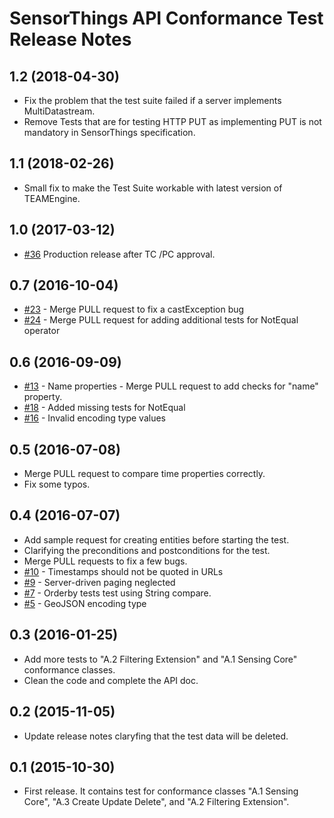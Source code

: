SensorThings API Conformance Test Release Notes
==================================================
1.2 (2018-04-30)
---------------------
-  Fix the problem that the test suite failed if a server implements MultiDatastream.
-  Remove Tests that are for testing HTTP PUT as implementing PUT is not mandatory in SensorThings specification.

1.1 (2018-02-26)
---------------------
-  Small fix to make the Test Suite workable with latest version of TEAMEngine.

1.0 (2017-03-12)
---------------------
-  [#36](https://github.com/opengeospatial/ets-sta10/issues/36) Production release after TC /PC approval.

0.7 (2016-10-04)
-------------------
- [#23](https://github.com/opengeospatial/ets-sta10/pull/23) - Merge PULL request to fix a castException bug
- [#24](https://github.com/opengeospatial/ets-sta10/issues/24) - Merge PULL request for adding additional tests for NotEqual operator

0.6 (2016-09-09)
-------------------
- [#13](https://github.com/opengeospatial/ets-sta10/pull/13) - Name properties - Merge PULL request to add checks for "name" property.
- [#18](https://github.com/opengeospatial/ets-sta10/pull/18) - Added missing tests for NotEqual
- [#16](https://github.com/opengeospatial/ets-sta10/issues/16) - Invalid encoding type values

0.5 (2016-07-08)
-------------------
- Merge PULL request to compare time properties correctly.
- Fix some typos.

0.4 (2016-07-07)
-------------------
- Add sample request for creating entities before starting the test.
- Clarifying the preconditions and postconditions for the test.
- Merge PULL requests to fix a few bugs.
- [#10](https://github.com/opengeospatial/ets-sta10/issues/10) - Timestamps should not be quoted in URLs
- [#9](https://github.com/opengeospatial/ets-sta10/issues/9) - Server-driven paging neglected
- [#7](https://github.com/opengeospatial/ets-sta10/issues/7) - Orderby tests test using String compare.
- [#5](https://github.com/opengeospatial/ets-sta10/issues/5) - GeoJSON encoding type

0.3 (2016-01-25)
-------------------
- Add more tests to "A.2 Filtering Extension" and "A.1 Sensing Core" conformance classes.
- Clean the code and complete the API doc.

0.2 (2015-11-05)
-------------------
- Update release notes claryfing that the test data will be deleted.

0.1 (2015-10-30)
----------------------
- First release. It contains test for conformance classes "A.1 Sensing Core", "A.3 Create Update Delete", and "A.2 Filtering Extension".
